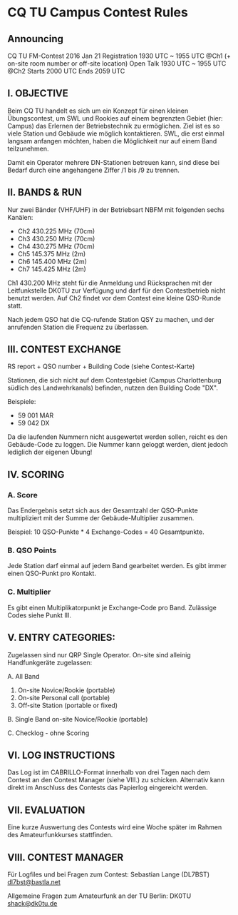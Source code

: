 # CQ TU Campus Contest Rules

## Announcing

CQ TU FM-Contest
2016 Jan 21
Registration 1930 UTC ~ 1955 UTC @Ch1 (+ on-site room number or off-site location)
Open Talk 1930 UTC ~ 1955 UTC @Ch2
Starts 2000 UTC
Ends 2059 UTC

## I. OBJECTIVE

Beim CQ TU handelt es sich um ein Konzept für einen kleinen Übungscontest, um
SWL und Rookies auf einem begrenzten Gebiet (hier: Campus) das Erlernen der
Betriebstechnik zu ermöglichen. Ziel ist es so viele Station und Gebäude wie
möglich kontaktieren. SWL, die erst einmal langsam anfangen möchten, haben die
Möglichkeit nur auf einem Band teilzunehmen.

Damit ein Operator mehrere DN-Stationen betreuen kann, sind diese bei Bedarf
durch eine angehangene Ziffer /1 bis /9 zu trennen.

## II. BANDS & RUN

Nur zwei Bänder (VHF/UHF) in der Betriebsart NBFM mit folgenden sechs Kanälen:

* Ch2 430.225 MHz (70cm)
* Ch3 430.250 MHz (70cm)
* Ch4 430.275 MHz (70cm)
* Ch5 145.375 MHz (2m)
* Ch6 145.400 MHz (2m)
* Ch7 145.425 MHz (2m)

Ch1 430.200 MHz steht für die Anmeldung und Rücksprachen mit der Leitfunkstelle
DK0TU zur Verfügung und darf für den Contestbetrieb nicht benutzt werden. Auf
Ch2 findet vor dem Contest eine kleine QSO-Runde statt.

Nach jedem QSO hat die CQ-rufende Station QSY zu machen, und der anrufenden
Station die Frequenz zu überlassen.

## III. CONTEST EXCHANGE

RS report + QSO number + Building Code (siehe Contest-Karte)

Stationen, die sich nicht auf dem Contestgebiet (Campus Charlottenburg südlich
des Landwehrkanals) befinden, nutzen den Building Code "DX".

Beispiele:

* 59 001 MAR
* 59 042 DX

Da die laufenden Nummern nicht ausgewertet werden sollen, reicht es den
Gebäude-Code zu loggen. Die Nummer kann geloggt werden, dient jedoch lediglich
der eigenen Übung!

## IV. SCORING

### A. Score

Das Endergebnis setzt sich aus der Gesamtzahl der QSO-Punkte multipliziert mit
der Summe der Gebäude-Multiplier zusammen.

Beispiel: 10 QSO-Punkte * 4 Exchange-Codes = 40 Gesamtpunkte.

### B. QSO Points

Jede Station darf einmal auf jedem Band gearbeitet werden. Es gibt immer einen
QSO-Punkt pro Kontakt.

### C. Multiplier

Es gibt einen Multiplikatorpunkt je Exchange-Code pro Band. Zulässige Codes
siehe Punkt III.

## V. ENTRY CATEGORIES:

Zugelassen sind nur QRP Single Operator. On-site sind alleinig Handfunkgeräte
zugelassen:

A. All Band

1. On-site Novice/Rookie (portable)
2. On-site Personal call (portable)
3. Off-site Station (portable or fixed)

B. Single Band on-site Novice/Rookie (portable)

C. Checklog - ohne Scoring

## VI. LOG INSTRUCTIONS

Das Log ist im CABRILLO-Format innerhalb von drei Tagen nach dem Contest an den
Contest Manager (siehe VIII.) zu schicken. Alternativ kann direkt im Anschluss
des Contests das Papierlog eingereicht werden.

## VII. EVALUATION

Eine kurze Auswertung des Contests wird eine Woche später im Rahmen des
Amateurfunkkurses stattfinden.

## VIII. CONTEST MANAGER

Für Logfiles und bei Fragen zum Contest: Sebastian Lange (DL7BST) <dl7bst@bastla.net>

Allgemeine Fragen zum Amateurfunk an der TU Berlin: DK0TU <shack@dk0tu.de>

<!-- TODO add https://www.tu-berlin.de/menue/service/standortuebersicht/campusplan/ >
